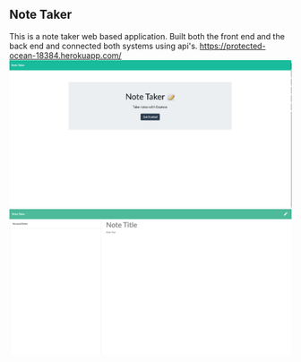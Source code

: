 ## Note Taker
This is a note taker web based application. Built both the front end and the back end and connected both systems using api's. 
https://protected-ocean-18384.herokuapp.com/
![WebScreenCapture](Develop/images/indexpage.png)
![WebScreenCapture](Develop/images/apppage.png)
